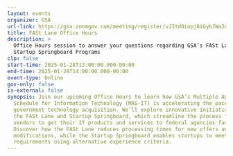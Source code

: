 ```yaml
---
layout: events
organizer: GSA
url-link: https://gsa.zoomgov.com/meeting/register/vJItdOiopj8iGybJWa3dL_1tGj8jQFqEIeg#/registration
title: FASt Lane Office Hours
description: >
  Office Hours session to answer your questions regarding GSA’s FASt Lane and
  Startup Springboard Programs
clp: false
start-time: 2025-01-28T13:00:00.000-00:00
end-time: 2025-01-28T14:00:00.000-00:00
event-type: Online
gov-only: false
is-external: false
synopsis: Join our upcoming Office Hours to learn how GSA’s Multiple Award
  Schedule for Information Technology (MAS-IT) is accelerating the pace of
  government technology acquisition. We’ll explore innovative initiatives like
  the FASt Lane and Startup Springboard, which streamline the process for
  vendors to get their IT products and services to federal agencies faster.
  Discover how the FASt Lane reduces processing times for new offers and
  modifications, while the Startup Springboard enables startups to meet federal
  requirements using alternative experience criteria.
---
```

